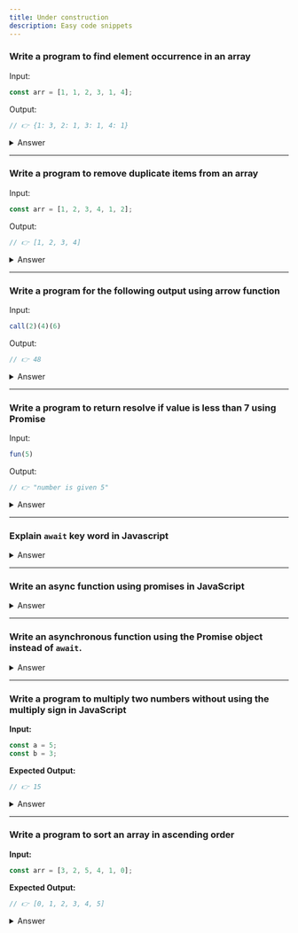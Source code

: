 ```yaml
---
title: Under construction
description: Easy code snippets
---
```



### Write a program to find element occurrence in an array



Input:
```js
const arr = [1, 1, 2, 3, 1, 4];
```
Output:
```js
// 👉 {1: 3, 2: 1, 3: 1, 4: 1}
```

<details>
<summary> Answer </summary>
<div style="background-color: rgba(100, 108, 255, 0.16); padding: 10px; margin-bottom: 10px; color: #fff; font-size: 14px; font-weight: 500;">

```js
const arr = [1, 1, 2, 3, 1, 4];
const count = {};

for (const element of arr) {
    if (count[element]) {
        count[element] += 1;
    } else {
        count[element] = 1;
    }
}

console.log(count); // 👉 {1: 3, 2: 1, 3: 1, 4: 1}
```

The code iterates through the array and uses an object `count` to keep track of the occurrences of each element. The final output is `{1: 3, 2: 1, 3: 1, 4: 1}`, indicating how many times each number appears in the array.

</div>
</details>

---

### Write a program to remove duplicate items from an array



Input:
```js
const arr = [1, 2, 3, 4, 1, 2];
```
Output:
```js
// 👉 [1, 2, 3, 4]
```

<details>
<summary> Answer </summary>
<div style="background-color: rgba(100, 108, 255, 0.16); padding: 10px; margin-bottom: 10px; color: #fff; font-size: 14px; font-weight: 500;">

```js
const arr = [1, 2, 3, 4, 1, 2];
const b = [];


const arr = [1, 2, 3, 4, 1, 2];
arr.filter((dup) => {
    if (b.indexOf(dup) === -1) {
        b.push(dup);
    }
});



console.log("removed array value", b); // 👉 [1, 2, 3, 4]
```

or just do

```js
console.log([...new Set(arr)]) // 👉 [1, 2, 3, 4]
```



The code iterates through the array and pushes each element into the new array `b` only if it is not already present in `b`. This removes duplicate elements and results in `[1, 2, 3, 4]`.

</div>
</details>

---



### Write a program for the following output using arrow function



Input:
```js
call(2)(4)(6)
```
Output:
```js
// 👉 48
```

<details>
<summary> Answer </summary>
<div style="background-color: rgba(100, 108, 255, 0.16); padding: 10px; margin-bottom: 10px; color: #fff; font-size: 14px; font-weight: 500;">

```js
const call = (a) => {
    return (b) => {
        return (c) => {
            return a * b * c
        }
    }
} 

//Above can also be written as a one liner

const call = (a) => (b) => (c) => a * b * c;

console.log("output with arrow function", call(2)(4)(6)); // 👉 48
```

The arrow function syntax achieves the same result as the normal function, where `call(2)(4)(6)` multiplies the three numbers together, resulting in `48`.

</div>
</details>

---

### Write a program to return resolve if value is less than 7 using Promise



Input:
```js
fun(5)
```
Output:
```js
// 👉 "number is given 5"
```

<details>
<summary> Answer </summary>
<div style="background-color: rgba(100, 108, 255, 0.16); padding: 10px; margin-bottom: 10px; color: #fff; font-size: 14px; font-weight: 500;">

```js
function fun(a) {
    let myPromise = new Promise((myResolve, myReject) => {
        if (a < 7) {
            myResolve(`number is given ${a}`);
        } else {
            myReject("Error");
        }
    });

    myPromise.then((result) => {
        console.log(result);
    }).catch((error) => {
        console.log(error);
    });
}

fun(5); // 👉 "number is given 5"
```
OR this way also possible

```js

const fun = (value) => {
    return new Promise((resolve, reject) => {
        if(value < 5 ){
           resolve('Number less than 5') 
        } else {
            reject('Error')
        }
    })
}
    fun(3).then((success) => console.log(success)).catch((second) => console.log(second))
    
```


</div>
</details>

---


### Explain `await` key word in Javascript




<details>
<summary> Answer </summary>
<div style="background-color: rgba(100, 108, 255, 0.16); padding: 10px; margin-bottom: 10px; color: #fff; font-size: 14px; font-weight: 500;">

The `await` keyword in JavaScript is used to pause the execution of an asynchronous function until a Promise is resolved or rejected. It can only be used inside an `async` function.

##### Key Points:
1. **Asynchronous Functions**: 
   - `await` is used within functions declared with the `async` keyword.
   - An `async` function always returns a Promise.

2. **Pausing Execution**:
   - When `await` is used with a Promise, it pauses the execution of the `async` function until the Promise is settled (either resolved or rejected).

3. **Simplifying Promise Handling**:
   - `await` makes asynchronous code look and behave more like synchronous code, reducing the complexity of chaining `then()` methods.

##### Example:

Without `await`:
```javascript
function fetchData() {
    return new Promise((resolve) => {
        setTimeout(() => {
            resolve("Data fetched");
        }, 2000);
    });
}

fetchData().then(data => {
    console.log(data);
});
```

With `await`:
```javascript
async function fetchData() {
    return new Promise((resolve) => {
        setTimeout(() => {
            resolve("Data fetched");
        }, 2000);
    });
}

async function getData() {
    const data = await fetchData();
    console.log(data);
}

getData();
```

##### Error Handling:
You can use `try...catch` blocks to handle errors when using `await`.

Example:
```javascript
async function fetchDataWithError() {
    return new Promise((resolve, reject) => {
        setTimeout(() => {
            reject("Error fetching data");
        }, 2000);
    });
}

async function getData() {
    try {
        const data = await fetchDataWithError();
        console.log(data);
    } catch (error) {
        console.error(error);
    }
}

getData();
```


</div>
</details>

---



### Write an async function using promises in JavaScript




<details>
<summary> Answer </summary>
<div style="background-color: rgba(100, 108, 255, 0.16); padding: 10px; margin-bottom: 10px; color: #fff; font-size: 14px; font-weight: 500;">

```js
// This function fetches data from a given URL and returns a promise.
async function fetchData(url) {
  try {
    // Fetch data from the URL
    const response = await fetch(url);

    // Check if the response is okay (status code 200-299)
    if (!response.ok) {
      throw new Error(`HTTP error! status: ${response.status}`);
    }

    // Parse the JSON data from the response
    const data = await response.json();

    // Return the parsed data
    return data;
  } catch (error) {
    // If there's an error, log it
    console.error('There was a problem with the fetch operation:', error);
  }
}

// Example usage:
const url = 'https://api.example.com/data';

fetchData(url)
  .then(data => {
    // Do something with the data
    console.log(data);
  })
  .catch(error => {
    // Handle any errors that were not caught in fetchData
    console.error('Error fetching data:', error);
  });

```


</div>
</details>

---



### Write an asynchronous function using the Promise object instead of `await`.




<details>
<summary> Answer </summary>
<div style="background-color: rgba(100, 108, 255, 0.16); padding: 10px; margin-bottom: 10px; color: #fff; font-size: 14px; font-weight: 500;">

```js
// This function fetches data from a given URL and returns a promise.
function fetchData(url) {
  return new Promise((resolve, reject) => {
    // Fetch data from the URL
    fetch(url)
      .then(response => {
        // Check if the response is okay (status code 200-299)
        if (!response.ok) {
          throw new Error(`HTTP error! status: ${response.status}`);
        }
        return response.json();
      })
      .then(data => {
        // Resolve the promise with the parsed data
        resolve(data);
      })
      .catch(error => {
        // Reject the promise if there's an error
        reject(`There was a problem with the fetch operation: ${error.message}`);
      });
  });
}

// Example usage:
const url = 'https://api.example.com/data';

fetchData(url)
  .then(data => {
    // Do something with the data
    console.log(data);
  })
  .catch(error => {
    // Handle any errors that were not caught in fetchData
    console.error('Error fetching data:', error);
  });


```


</div>
</details>

---



### Write a program to multiply two numbers without using the multiply sign in JavaScript

**Input:**
```js
const a = 5;
const b = 3;
```

**Expected Output:**
```js
// 👉 15
```

<details>
<summary> Answer </summary>
<div style="background-color: rgba(100, 108, 255, 0.16); padding: 10px; margin-bottom: 10px; color: #fff; font-size: 14px; font-weight: 500;">

```js
function multiply(a, b) {
    let answer = a;
    for (let i = 0; i < b - 1; i++) {
        answer += a;
    }
    return answer;
}

console.log(multiply(5, 3));  // 👉 15
```
</div>
</details>

---

### Write a program to sort an array in ascending order



**Input:**
```js
const arr = [3, 2, 5, 4, 1, 0];
```

**Expected Output:**
```js
// 👉 [0, 1, 2, 3, 4, 5]
```

<details>
<summary> Answer </summary>
<div style="background-color: rgba(100, 108, 255, 0.16); padding: 10px; margin-bottom: 10px; color: #fff; font-size: 14px; font-weight: 500;">

```js
const arr = [3, 2, 5, 4, 1, 0];
for (let i = 0; i < arr.length; i++) {
    for (let j = i + 1; j < arr.length; j++) {
        if (arr[i] > arr[j]) {
            let temp = arr[i];
            arr[i] = arr[j];
            arr[j] = temp;
        }
    }
}

console.log("Elements of array sorted in ascending order:", arr);  // 👉 [0, 1, 2, 3, 4, 5]

```

or

```js
const arr = [3, 2, 5, 4, 1, 0];
const result = arr.sort((a,b) => a - b)
console.log(result)

```
</div>
</details>


